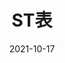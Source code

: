 ---
title: "ST表"
linkTitle: "ST表"
type: blog
weight: 9
date: 2021-10-17
description: >
  它为啥子不能修改！！！
---
